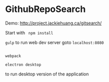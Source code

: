 # GithubRepoSearch

Demo:
<url>http://project.jackiehuang.ca/gitsearch/</url>

Start with 
<code> npm install </code>


<code>gulp</code> to run web dev server
goto <code>localhost:8080</code>


<code>
webpack
</code>
<code>
electron desktop
</code>

to run desktop version of the application
